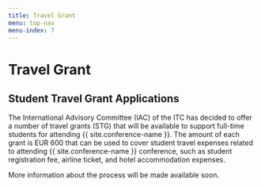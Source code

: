 ```yaml
---
title: Travel Grant
menu: top-nav
menu-index: 7
---
```


# Travel Grant

## Student Travel Grant Applications

The International Advisory Committee (IAC) of the ITC has decided to offer a number of travel grants (STG) that will be available to support full-time students for attending {{ site.conference-name }}. The amount of each grant is EUR 600 that can be used to cover student travel expenses related to attending {{ site.conference-name }} conference, such as student registration fee, airline ticket, and hotel accommodation expenses.

More information about the process will be made available soon.



